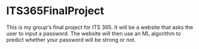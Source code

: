 # ITS365FinalProject
This is my group's final project for ITS 365. It will be a website that asks the user to input a password. The website will then use an ML algorithm to predict whether your password will be strong or not. 
